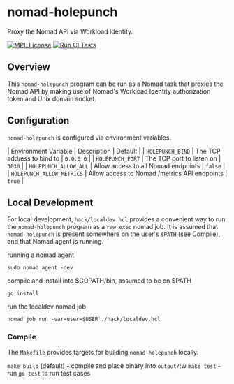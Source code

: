 # nomad-holepunch

Proxy the Nomad API via Workload Identity.

[![MPL License](https://img.shields.io/github/license/shoenig/nomad-holepunch?color=g&style=flat-square)](https://github.com/shoenig/nomad-holepunch/blob/main/LICENSE)
[![Run CI Tests](https://github.com/shoenig/nomad-holepunch/actions/workflows/ci.yaml/badge.svg)](https://github.com/shoenig/nomad-holepunch/actions/workflows/ci.yaml)

## Overview

This `nomad-holepunch` program can be run as a Nomad task that proxies the Nomad API
by making use of Nomad's Workload Identity authorization token and Unix domain socket.

## Configuration

`nomad-holepunch` is configured via environment variables.

| Environment Variable | Description | Default |
| `HOLEPUNCH_BIND` | The TCP address to bind to | `0.0.0.0` |
| `HOLEPUNCH_PORT` | The TCP port to listen on | `3030` |
| `HOLEPUNCH_ALLOW_ALL` | Allow access to all Nomad endpoints | `false` |
| `HOLEPUNCH_ALLOW_METRICS` | Allow access to Nomad /metrics API endpoints | `true` |

## Local Development

For local development, `hack/localdev.hcl` provides a convenient way to run the
`nomad-holepunch` program as a `raw_exec` nomad job. It is assumed that `nomad-holepunch`
is present somewhere on the user's `$PATH` (see Compile), and that Nomad agent
is running.

running a nomad agent

```shell-session
sudo nomad agent -dev
```

compile and install into $GOPATH/bin, assumed to be on $PATH

```shell-session
go install
```

run the localdev nomad job

```shell-session
nomad job run -var=user=$USER ./hack/localdev.hcl
```

### Compile

The `Makefile` provides targets for building `nomad-holepunch` locally.

`make build` (default) - compile and place binary into `output/`:w
`make test` - run `go test` to run test cases
